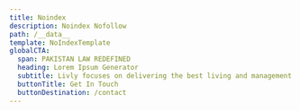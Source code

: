 ```yaml
---
title: Noindex
description: Noindex Nofollow
path: /__data__
template: NoIndexTemplate
globalCTA:
  span: PAKISTAN LAW REDEFINED
  heading: Lorem Ipsum Generator
  subtitle: Livly focuses on delivering the best living and management experiences through modern apartment technology.
  buttonTitle: Get In Touch
  buttonDestination: /contact
---
```

